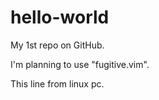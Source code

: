 # hello-world
My 1st repo on GitHub.

I'm planning to use "fugitive.vim".

This line from linux pc.
